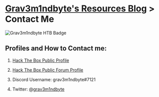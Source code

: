 # [Grav3m1ndbyte's Resources Blog](/index.html) > Contact Me


![Grav3m1ndbyte HTB Badge](https://www.hackthebox.eu/badge/image/75471)



## Profiles and How to Contact me:
  1. [Hack The Box Public Profile](https://www.hackthebox.eu/profile/75471)
  
  2. [Hack The Box Public Forum Profile](https://forum.hackthebox.eu/profile/grav3m1ndbyte)
  
  3. Discord Username: grav3m1ndbyte#7121
  
  4. Twitter: [@grav3m1ndbyte](https://twitter.com/grav3m1ndbyte)



